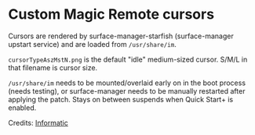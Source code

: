 # Custom Magic Remote cursors

Cursors are rendered by surface-manager-starfish (surface-manager upstart service) and are loaded from `/usr/share/im`. 

`cursorTypeAszMstN.png` is the default "idle" medium-sized cursor. S/M/L in that filename is cursor size.

`/usr/share/im` needs to be mounted/overlaid early on in the boot process (needs testing), or surface-manager needs to be manually restarted after applying the patch. Stays on between suspends when Quick Start+ is enabled.

Credits: [Informatic](https://gist.github.com/Informatic/1983f2e501444cf1cbd182e50820d6c1)